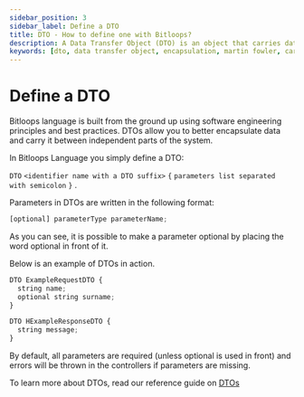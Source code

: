 ```yaml
---
sidebar_position: 3
sidebar_label: Define a DTO
title: DTO - How to define one with Bitloops?
description: A Data Transfer Object (DTO) is an object that carries data between processes. Learn how to define a DTO with Bitloops Language to improve encapsulation of your application.
keywords: [dto, data transfer object, encapsulation, martin fowler, carry data, domain models, ddd, domain driven design, domain]
---
```


# Define a DTO

Bitloops language is built from the ground up using software engineering principles and best practices. DTOs allow you to better encapsulate data and carry it between independent parts of the system. 

In Bitloops Language you simply define a DTO:

`DTO` `<identifier name with a DTO suffix>` `{` `parameters list separated with semicolon` `}` .

Parameters in DTOs are written in the following format:

```typescript
[optional] parameterType parameterName;
```
As you can see, it is possible to make a parameter optional by placing the word optional in front of it.

Below is an example of DTOs in action.

```typescript
DTO ExampleRequestDTO {
  string name;
  optional string surname;
}
```

```typescript
DTO HExampleResponseDTO {
  string message;
}
```

By default, all parameters are required (unless optional is used in front) and errors will be thrown in the controllers if parameters are missing.  

To learn more about DTOs, read our reference guide on [DTOs](https://bitloops.com/docs/bitloops-language/components/dto)
